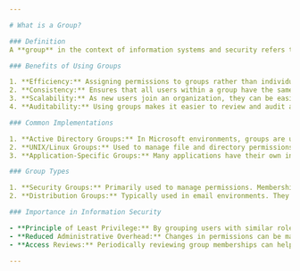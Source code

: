 ```yaml
---

# What is a Group?

### Definition
A **group** in the context of information systems and security refers to a collection of users who share similar roles, responsibilities, or characteristics. Groups are often used to manage permissions and access rights for multiple users simultaneously, streamlining administrative tasks.

### Benefits of Using Groups

1. **Efficiency:** Assigning permissions to groups rather than individual users simplifies administrative tasks.
2. **Consistency:** Ensures that all users within a group have the same access rights, maintaining uniformity.
3. **Scalability:** As new users join an organization, they can be easily added to appropriate groups, inheriting the necessary permissions automatically.
4. **Auditability:** Using groups makes it easier to review and audit access rights across a set of users.

### Common Implementations

1. **Active Directory Groups:** In Microsoft environments, groups are used to manage user and computer access to shared resources.
2. **UNIX/Linux Groups:** Used to manage file and directory permissions.
3. **Application-Specific Groups:** Many applications have their own internal group structures to manage user roles and permissions within the application.

### Group Types

1. **Security Groups:** Primarily used to manage permissions. Membership in a security group grants the user specific access rights to resources.
2. **Distribution Groups:** Typically used in email environments. They aren't used for granting access rights but rather for sending notifications or messages to a collection of users.

### Importance in Information Security

- **Principle of Least Privilege:** By grouping users with similar roles, it's easier to ensure that users have only the permissions they need to perform their tasks.
- **Reduced Administrative Overhead:** Changes in permissions can be made at the group level, affecting all members of the group, rather than needing to adjust permissions for each individual user.
- **Access Reviews:** Periodically reviewing group memberships can help organizations identify and rectify any deviations from desired access levels.

---
```


